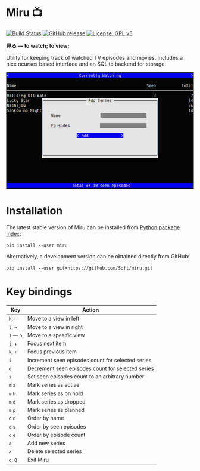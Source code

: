 # Miru 📺

[![Build Status](https://travis-ci.org/Soft/miru.svg?branch=master)](https://travis-ci.org/Soft/miru)
[![GitHub release](https://img.shields.io/github/release/Soft/miru.svg)](https://github.com/Soft/miru/releases)
[![License: GPL v3](https://img.shields.io/badge/License-GPL%20v3-blue.svg)](https://www.gnu.org/licenses/gpl-3.0)

**見る — to watch; to view;**

Utility for keeping track of watched TV episodes and movies. Includes a nice
ncurses based interface and an SQLite backend for storage.

![screenshot](https://raw.githubusercontent.com/Soft/miru/master/docs/screenshots/shot-4.png)

# Installation

The latest stable version of Miru can be installed from [Python package
index](https://pypi.org/project/miru/):

```
pip install --user miru
```

Alternatively, a development version can be obtained directly from GitHub:

```
pip install --user git+https://github.com/Soft/miru.git
```

# Key bindings

Key | Action
--- | ---
`h`, `←` | Move to a view in left
`l`, `→` | Move to a view in right
`1` — `5` | Move to a spesific view
`j`, `↓` | Focus next item
`k`, `↑` | Focus previous item
`i` | Increment seen episodes count for selected series
`d` | Decrement seen episodes count for selected series
`s` | Set seen episodes count to an arbitrary number
`m` `a` | Mark series as active
`m` `h` | Mark series as on hold
`m` `d` | Mark series as dropped
`m` `p` | Mark series as planned
`o` `n` | Order by name
`o` `s` | Order by seen episodes
`o` `e` | Order by episode count
`a` | Add new series
`x` | Delete selected series
`q`, `Q` | Exit Miru
